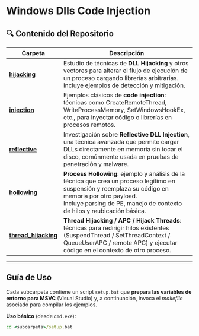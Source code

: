 # Windows Dlls Code Injection

## 🔍 Contenido del Repositorio

| Carpeta | Descripción |
|---------|-------------|
| [**hijacking**](./hijacking) | Estudio de técnicas de **DLL Hijacking** y otros vectores para alterar el flujo de ejecución de un proceso cargando librerías arbitrarias. Incluye ejemplos de detección y mitigación. |
| [**injection**](./injection) | Ejemplos clásicos de **code injection**: técnicas como CreateRemoteThread, WriteProcessMemory, SetWindowsHookEx, etc., para inyectar código o librerías en procesos remotos. |
| [**reflective**](./reflective) | Investigación sobre **Reflective DLL Injection**, una técnica avanzada que permite cargar DLLs directamente en memoria sin tocar el disco, comúnmente usada en pruebas de penetración y malware. |
| [**hollowing**](./hollowing) | **Process Hollowing**: ejemplo y análisis de la técnica que crea un proceso legítimo en suspensión y reemplaza su código en memoria por otro payload. <br>Incluye parsing de PE, manejo de contexto de hilos y reubicación básica. |
| [**thread_hijacking**](./thread_hijacking) | **Thread Hijacking / APC / Hijack Threads**: técnicas para redirigir hilos existentes (SuspendThread / SetThreadContext / QueueUserAPC / remote APC) y ejecutar código en el contexto de otro proceso. |

---

## Guía de Uso

Cada subcarpeta contiene un script `setup.bat` que **prepara las variables de entorno para MSVC** (Visual Studio) y, a continuación, invoca el *makefile* asociado para compilar los ejemplos.

**Uso básico** (desde `cmd.exe`):

```bat
cd <subcarpeta>/setup.bat
```
